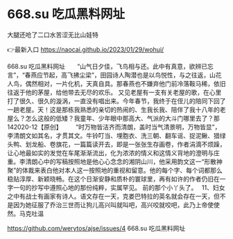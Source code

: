 # 668.su 吃瓜黑料网址
大腿还呛了二口水苦涩无比山娃特

👉最新入口 https://naocai.github.io/2023/01/29/wohui/

668.su 吃瓜黑料网址　　“山气日夕佳，飞鸟相与还。此中有真意，欲辨已忘言”，“春燕应节起，高飞拂尘梁”，田园诗人陶潜也是以鸟悦性，与之往返，山花人鸟，偶然相对，一片化机，天真自具。那春燕也不嫌弃他门前冷落鞍马稀，依旧往返于他的茅屋，给他带去无尽的欢乐。
又见老屋有一支有关老屋的歌，在心里打了很久、很久的漩涡，一直没有唱出来。今年春节，我终于在侄儿的陪同下回了一趟老屋。天！这是那栋我熟悉的亲切的热闹的、生我长我、陪伴了我十八年的老屋么？怎么这般的低矮？我童年、少年眼中那高大、气派的大斗门哪里去了？那142020-12【原创】
　　“时万物皆洁齐而清朗，盖时当气清景明，万物皆显”，李清朗文如其名，才贯其文。牛铃叮当、埋胞衣、洗三朝、翻车谣、捉泥鳅、猎绿头鸭、划龙船、卷旗花，一篇篇读开去，即是一张张生存画卷，作者涓滴不烦躁，让心地最如实的发觉在车尾渐渐流出，化为浓浓的情义和这情义背地的澄明与庄重。李清朗心中的写稿按照地是他心心念念的湘阴山川，他采用韵文这一“形散神聚”的体裁来表白他对本人这一按照地的重视和留意。他的每个字、每个词都那么稳贴淳厚、新颖晓畅。在这个日渐安静和质朴的寰球里，再有如许的作者仍旧在一字一句的抄写中遵照心地的那份纯粹，实属罕见。
前的那个小丫头了。　
	11、妇女之中有战士有画家有诗人。语文存在一天，克娄巴特拉的英名就会存在一天，但不是因为她征服了乔治三世而让狗儿高兴叫就叫吧，高兴咬就咬吧，此乃上帝使使然。马克吐温

https://github.com/werytos/ajse/issues/4
668.su 吃瓜黑料网址
